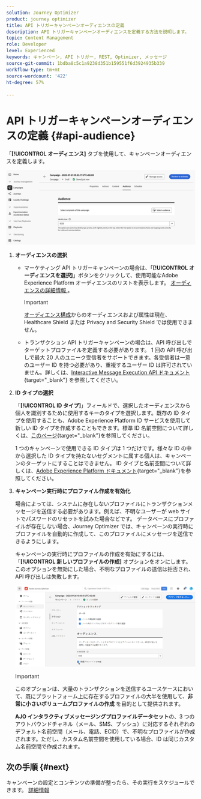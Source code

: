 ```yaml
---
solution: Journey Optimizer
product: journey optimizer
title: API トリガーキャンペーンオーディエンスの定義
description: API トリガーキャンペーンオーディエンスを定義する方法を説明します。
topic: Content Management
role: Developer
level: Experienced
keywords: キャンペーン, API トリガー, REST, Optimizer, メッセージ
source-git-commit: 1bdba8c5c1a9238d351b159551f6d3924935b339
workflow-type: tm+mt
source-wordcount: '422'
ht-degree: 57%

---
```



# API トリガーキャンペーンオーディエンスの定義 {#api-audience}

「**[!UICONTROL オーディエンス]** タブを使用して、キャンペーンオーディエンスを定義します。

![](assets/campaign-audience.png)

1. **オーディエンスの選択**

   * マーケティング API トリガーキャンペーンの場合は、「**[!UICONTROL オーディエンスを選択]**」ボタンをクリックして、使用可能なAdobe Experience Platform オーディエンスのリストを表示します。 [ オーディエンスの詳細情報 ](../audience/about-audiences.md)。

     >[!IMPORTANT]
     >
     >[オーディエンス構成](../audience/get-started-audience-orchestration.md)からのオーディエンスおよび属性は現在、Healthcare Shield または Privacy and Security Shield では使用できません。

   * トランザクション API トリガーキャンペーンの場合は、API 呼び出しでターゲットプロファイルを定義する必要があります。 1 回の API 呼び出しで最大 20 人のユニーク受信者をサポートできます。各受信者は一意のユーザー ID を持つ必要があり、重複するユーザー ID は許可されていません。詳しくは、[Interactive Message Execution API ドキュメント ](https://developer.adobe.com/journey-optimizer-apis/references/messaging/#tag/execution/operation/postIMUnitaryMessageExecution){target="_blank"} を参照してください。

1. **ID タイプの選択**

   「**[!UICONTROL ID タイプ]**」フィールドで、選択したオーディエンスから個人を識別するために使用するキーのタイプを選択します。既存の ID タイプを使用することも、Adobe Experience Platform ID サービスを使用して新しい ID タイプを作成することもできます。標準 ID 名前空間について詳しくは、[このページ](https://experienceleague.adobe.com/ja/docs/experience-platform/identity/features/namespaces#standard){target="_blank"}を参照してください。

   1 つのキャンペーンで使用できる ID タイプは 1 つだけです。様々な ID の中から選択した ID タイプを持たないセグメントに属する個人は、キャンペーンのターゲットにすることはできません。 ID タイプと名前空間について詳しくは、[Adobe Experience Platform ドキュメント](https://experienceleague.adobe.com/docs/experience-platform/identity/home.html?lang=ja){target="_blank"}を参照してください。

1. **キャンペーン実行時にプロファイル作成を有効化**

   場合によっては、システムに存在しないプロファイルにトランザクションメッセージを送信する必要があります。例えば、不明なユーザーが web サイトでパスワードのリセットを試みた場合などです。 データベースにプロファイルが存在しない場合、Journey Optimizer では、キャンペーンの実行時にプロファイルを自動的に作成して、このプロファイルにメッセージを送信できるようにします。

   キャンペーンの実行時にプロファイルの作成を有効にするには、「**[!UICONTROL 新しいプロファイルの作成]** オプションをオンにします。 このオプションを無効にした場合、不明なプロファイルの送信は拒否され、API 呼び出しは失敗します。

   ![](assets/api-triggered-create-profile.png)

   >[!IMPORTANT]
   >
   >このオプションは、大量のトランザクションを送信するユースケースにおいて、既にプラットフォーム上に存在するプロファイルの大半を使用して、**非常に小さいボリュームプロファイルの作成** を目的として提供されます。
   >
   >**AJO インタラクティブメッセージングプロファイルデータセット**&#x200B;の、3 つのアウトバウンドチャネル（メール、SMS、プッシュ）に対応するそれぞれのデフォルト名前空間（メール、電話、ECID）で、不明なプロファイルが作成されます。ただし、カスタム名前空間を使用している場合、ID は同じカスタム名前空間で作成されます。

## 次の手順 {#next}

キャンペーンの設定とコンテンツの準備が整ったら、その実行をスケジュールできます。 [詳細情報](api-triggered-campaign-schedule.md)
